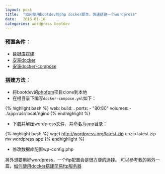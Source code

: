 ```yaml
---
layout: post
title:  "如何使用bootdev的php docker脚本，快速搭建一个wordpress"
date:   2016-01-16
categories: wordpress bootdev
---
```


### 预置条件：

* [数据库搭建](http://tlightsky.github.io/wordpress/mysql/linux/2016/01/16/how-to-install-mysql-server.html)
* [安装docker](http://tlightsky.github.io/docker/2016/01/16/how-to-install-docker.html)
* [安装docker-compose](http://tlightsky.github.io/docker/docker-compose/python/pip/2016/01/16/how-to-install-docker-compose.html)


### 搭建方法：


* 将bootdev的[phpfpm][phpfpm]项目clone到本地
* 在根目录下编写`docker-compose.yml`如下：

{% highlight bash %}
web:
  build: .
  ports:
    - "80:80"
  volumes:
    - ./app:/usr/local/nginx
{% endhighlight %}

* 下载并解压wordpress文件，并命名为app目录：

{% highlight bash %}
wget http://wordpress.org/latest.zip
unzip latest.zip
mv wordpress app
{% endhighlight %}

* 修改数据库配置wp-config.php


另外想要用好wordpress，一个ftp配置会是很方便的选择。
可以参考我的另外一篇，[如何使用docker搭建简易ftp服务器](http://tlightsky.github.io/ftp/docker/pure-ftp/2016/01/16/how-to-setup-ftp-by-docker.html)


[phpfpm]: https://github.com/chankongching/bootdev-nginx-phpfpm56-docker
